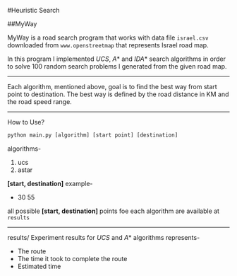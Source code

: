 #Heuristic Search

##MyWay

MyWay is a road search program that works with data file `israel.csv` downloaded from `www.openstreetmap` that represents Israel road map.

In this program I implemented *UCS*, *A** and *IDA** search algorithms in order to solve 100 random search problems I generated from the given road map.
___
Each algorithm, mentioned above, goal is to find the best way from start point to destination. The best way
is defined by the road distance in KM and the road speed range. 
___

How to Use?
```python
python main.py [algorithm] [start point] [destination]
```
algorithms-
1. ucs
2. astar

**[start, destination]** example-
- 30 55

all possible **[start, destination]** points foe each algorithm are available at `results`
___		
results/
Experiment results for *UCS* and *A** algorithms represents-
- The route
- The time it took to complete the route
- Estimated time
